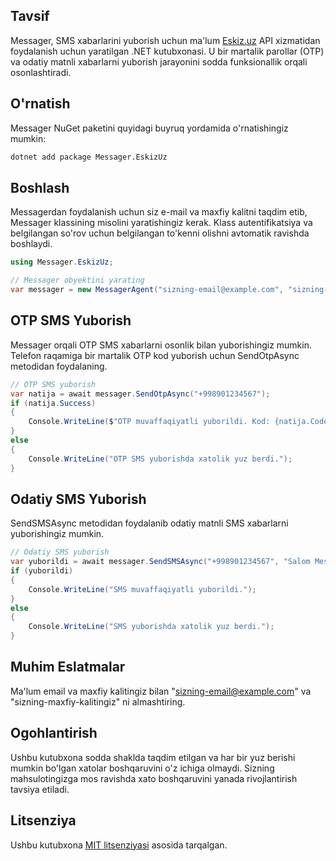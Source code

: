 ## Tavsif
Messager, SMS xabarlarini yuborish uchun ma'lum [Eskiz.uz](https://eskiz.uz/sms) API xizmatidan foydalanish uchun yaratilgan .NET kutubxonasi. U bir martalik parollar (OTP) va odatiy matnli xabarlarni yuborish jarayonini sodda funksionallik orqali osonlashtiradi.

## O'rnatish
Messager NuGet paketini quyidagi buyruq yordamida o'rnatishingiz mumkin:

```bash
dotnet add package Messager.EskizUz
```

## Boshlash
Messagerdan foydalanish uchun siz e-mail va maxfiy kalitni taqdim etib, Messager klassining misolini yaratishingiz kerak. Klass autentifikatsiya va belgilangan so'rov uchun belgilangan to'kenni olishni avtomatik ravishda boshlaydi.

```csharp
using Messager.EskizUz;

// Messager obyektini yarating
var messager = new MessagerAgent("sizning-email@example.com", "sizning-maxfiy-kalitingiz");
```

## OTP SMS Yuborish
Messager orqali OTP SMS xabarlarni osonlik bilan yuborishingiz mumkin. Telefon raqamiga bir martalik OTP kod yuborish uchun SendOtpAsync metodidan foydalaning.

```csharp
// OTP SMS yuborish
var natija = await messager.SendOtpAsync("+998901234567");
if (natija.Success)
{
    Console.WriteLine($"OTP muvaffaqiyatli yuborildi. Kod: {natija.Code}");
}
else
{
    Console.WriteLine("OTP SMS yuborishda xatolik yuz berdi.");
}
```

## Odatiy SMS Yuborish
SendSMSAsync metodidan foydalanib odatiy matnli SMS xabarlarni yuborishingiz mumkin.

```csharp
// Odatiy SMS yuborish
var yuborildi = await messager.SendSMSAsync("+998901234567", "Salom Messager.EskizUz dan!");
if (yuborildi)
{
    Console.WriteLine("SMS muvaffaqiyatli yuborildi.");
}
else
{
    Console.WriteLine("SMS yuborishda xatolik yuz berdi.");
}
```

## Muhim Eslatmalar
Ma'lum email va maxfiy kalitingiz bilan "sizning-email@example.com" va "sizning-maxfiy-kalitingiz" ni almashtiring.

## Ogohlantirish
Ushbu kutubxona sodda shaklda taqdim etilgan va har bir yuz berishi mumkin bo'lgan xatolar boshqaruvini o'z ichiga olmaydi. Sizning mahsulotingizga mos ravishda xato boshqaruvini yanada rivojlantirish tavsiya etiladi.

## Litsenziya
Ushbu kutubxona [MIT litsenziyasi](https://opensource.org/license/mit/) asosida tarqalgan.
